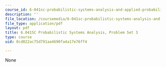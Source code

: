 ```yaml
---
course_id: 6-041sc-probabilistic-systems-analysis-and-applied-probability-fall-2013
description: ''
file_location: /coursemedia/6-041sc-probabilistic-systems-analysis-and-applied-probability-fall-2013/0cd022ac75d791aa4690fa4a17e76ff4_MIT6_041SCF13_assn03.pdf
file_type: application/pdf
layout: pdf
title: 6.041SC Probabilistic Systems Analysis, Problem Set 3
type: course
uid: 0cd022ac75d791aa4690fa4a17e76ff4

---
```

None